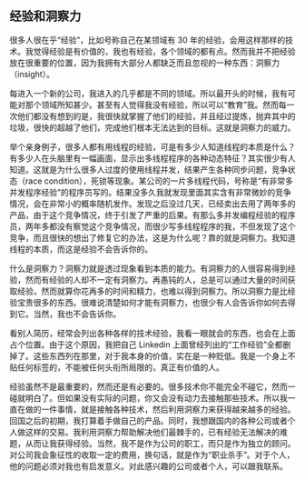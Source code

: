 <div class="inner">
<h2>经验和洞察力</h2>
<p>很多人很在乎“经验”，比如号称自己在某领域有 30 年的经验，会用这样那样的技术。我觉得经验是有价值的，我也有经验，各个领域的都有点。然而我并不把经验放在很重要的位置，因为我拥有大部分人都缺乏而且忽视的一种东西：洞察力（insight）。</p>
<p>每进入一个新的公司，我进入的几乎都是不同的领域。所以最开头的时候，我有可能对那个领域所知甚少。甚至有人觉得我没有经验，所以可以“教育”我。然而每一次他们都没有想到的是，我很快就掌握了他们的经验，并且经过提炼，抛弃其中的垃圾，很快的超越了他们，完成他们根本无法达到的目标。这就是洞察力的威力。</p>
<p>举个亲身例子，很多人都有用线程的经验，可是有多少人知道线程的本质是什么？有多少人在头脑里有一幅画面，显示出多线程程序的各种动态特征？其实很少有人知道。这就是为什么很多人过度的使用线程并发，结果产生各种同步问题，竞争状态（race condition），死锁等现象。某公司的一片多线程代码，号称是“有非常多并发程序经验”的程序员写的。结果没多久我就发现里面其实含有非常微妙的竞争情况，会在非常小的概率随机发作。发现之后没过几天，已经卖出去用了两年多的产品，由于这个竞争情况，终于引发了严重的后果。有那么多并发编程经验的程序员，两年多都没有察觉这个竞争情况，而很少写多线程程序的我，不但发现了这个竞争，而且很快的想出了修复它的办法，这是为什么呢？靠的就是洞察力。我知道线程的本质，而这是经验不会告诉你的。</p>
<p>什么是洞察力？洞察力就是透过现象看到本质的能力。有洞察力的人很容易得到经验，然而有经验的人却不一定有洞察力。再愚钝的人，总是可以通过大量的时间获取经验，然而就算你花再多的时间和精力，也难以得到洞察力。所以洞察力是比经验宝贵很多的东西。很难说清楚如何才能有洞察力，也很少有人会告诉你如何去得到它。当然，我也不会告诉你。</p>
<p>看别人简历，经常会列出各种各样的技术经验，我看一眼就会的东西，也会在上面占个位置。由于这个原因，我把自己 Linkedin 上面曾经列出的“工作经验”全都删掉了。这些东西列在那里，对于我本身的价值，实在是一种贬低。我是一个身上不贴任何标签的，不能被任何头衔所局限的，真正有价值的人。</p>
<p>经验虽然不是最重要的，然而还是有必要的。很多技术你不能完全不碰它，然而一碰就明白了。但如果没有实际的问题，你又会没有动力去接触那些技术。所以我一直在做的一件事情，就是接触各种技术，然后利用洞察力来获得越来越多的经验。回国之后的初期，我打算着手做自己的产品。同时，我想跟国内的各种公司或者个人做这样的交易。我利用洞察力帮助解决他们最棘手的，已有经验无法解决的难题，从而让我获得经验。当然，我不是作为公司的职工，而只是作为独立的顾问。对公司我会象征性的收取一定的费用，换句话，就是作为“职业杀手”。对于个人，他的问题必须对我也有启发意义。对此感兴趣的公司或者个人，可以跟我联系。</p>
</div>
<div class="ad-banner" style="margin-top: 5px">
<script async src="//pagead2.googlesyndication.com/pagead/js/adsbygoogle.js"></script>
<ins class="adsbygoogle"
                    style="display:inline-block;width:100%;height:90px"
                    data-ad-client="ca-pub-1331524016319584"
                    data-ad-slot="6657867155"></ins>
<script>(adsbygoogle = window.adsbygoogle || []).push({});</script>
</div>
<script data-ad-client="ca-pub-1331524016319584" async
            src="https://pagead2.googlesyndication.com/pagead/js/adsbygoogle.js">
</script>
    
